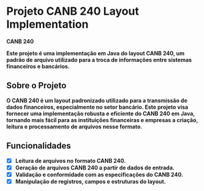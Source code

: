 # Projeto CANB 240 Layout Implementation

<a><strong>CANB 240<strong/><a>

Este projeto é uma implementação em Java do layout CANB 240, um padrão de arquivo utilizado para a troca de informações entre sistemas financeiros e bancários.

## Sobre o Projeto

O CANB 240 é um layout padronizado utilizado para a transmissão de dados financeiros, especialmente no setor bancário. Este projeto visa fornecer uma implementação robusta e eficiente do CANB 240 em Java, tornando mais fácil para as instituições financeiras e empresas a criação, leitura e processamento de arquivos nesse formato.

## Funcionalidades

- [x] Leitura de arquivos no formato CANB 240.
- [x] Geração de arquivos CANB 240 a partir de dados de entrada.
- [x] Validação e conformidade com as especificações do CANB 240.
- [x] Manipulação de registros, campos e estruturas do layout.

